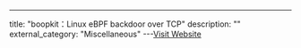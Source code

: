 ---
title: "boopkit：Linux eBPF backdoor over TCP"
description: ""
external_category: "Miscellaneous"
---[Visit Website](https://github.com/krisnova/boopkit)

